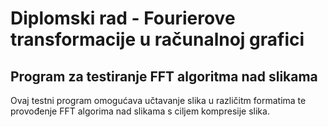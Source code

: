 # Diplomski rad - Fourierove transformacije u računalnoj grafici

## Program za testiranje FFT algoritma nad slikama

Ovaj testni program omogućava učtavanje slika u različitm formatima te provođenje FFT algorima nad
slikama s ciljem kompresije slika.
